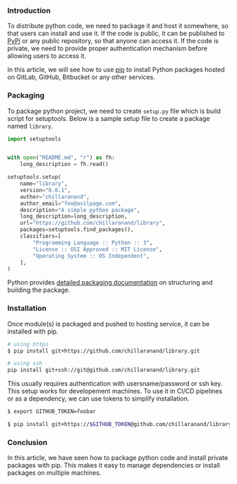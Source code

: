 <!--
.. title: How To Install Private Python Packages With Pip
.. slug: how-to-install-private-python-packages-with-pip
.. date: 2019-01-31 12:12:12 UTC+06:30
.. tags: python, devops
.. category:
.. link:
.. description: how to install private python packages from github, gitlab, bitbucket with pip
.. type: text
-->

### Introduction

To distribute python code, we need to package it and host it somewhere, so that users can install and use it. If the code is public, it can be published to [PyPi](https://pypi.org) or any public repository, so that anyone can access it. If the code is private, we need to provide proper authentication mechanism before allowing users to access it.

In this article, we will see how to use [pip][pip] to install Python packages hosted on GitLab, GitHub, Bitbucket or any other services.


### Packaging

To package python project, we need to create `setup.py` file which is build script for setuptools. Below is a sample setup file to create a package named `library`.


```python
import setuptools


with open("README.md", "r") as fh:
    long_description = fh.read()

setuptools.setup(
    name="library",
    version="0.0.1",
    author="chillaranand",
    author_email="foo@avilpage.com",
    description="A simple python package",
    long_description=long_description,
    url="https://github.com/chillaranand/library",
    packages=setuptools.find_packages(),
    classifiers=[
        "Programming Language :: Python :: 3",
        "License :: OSI Approved :: MIT License",
        "Operating System :: OS Independent",
    ],
)
```

Python provides [detailed packaging documentation](https://packaging.python.org/tutorials/packaging-projects/) on structuring and building the package.

### Installation

Once module(s) is packaged and pushed to hosting service, it can be installed with pip.

```sh
# using https
$ pip install git+https://github.com/chillaranand/library.git

# using ssh
pip install git+ssh://git@github.com/chillaranand/library.git
```

This usually requires authentication with usersname/password or ssh key. This setup works for developement machines. To use it in CI/CD pipelines or as a dependency, we can use tokens to simplify installation.

```sh
$ export GITHUB_TOKEN=foobar

$ pip install git+https://$GITHUB_TOKEN@github.com/chillaranand/library.git
```

### Conclusion

In this article, we have seen how to package python code and install private packages with pip. This makes it easy to manage dependencies or install packages on multiple machines.


[pip]: https://packaging.python.org/key_projects/#pip
